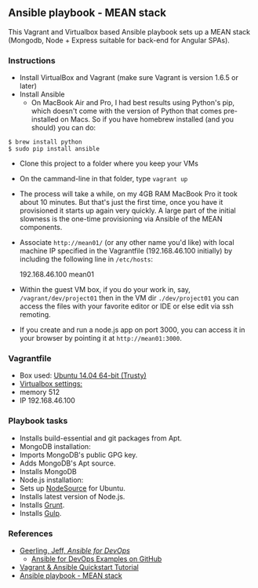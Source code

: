 ## Ansible playbook - MEAN stack

This Vagrant and Virtualbox based Ansible playbook sets up a MEAN stack (Mongodb, Node + Express suitable for back-end for Angular SPAs).

### Instructions

* Install VirtualBox and Vagrant (make sure Vagrant is version 1.6.5 or later)
* Install Ansible
  * On MacBook Air and Pro, I had best results using Python's pip, which doesn't come with the version of Python that comes pre-installed on Macs. So if you have homebrew installed (and you should) you can do:

````
$ brew install python 
$ sudo pip install ansible
````

* Clone this project to a folder where you keep your VMs
* On the cammand-line in that folder, type `vagrant up`
* The process will take a while, on my 4GB RAM MacBook Pro it took about 10 minutes. But that's just the first time, once you have it provisioned it starts up again very quickly. A large part of the initial slowness is the one-time provisioning via Ansible of the MEAN components.
* Associate `http://mean01/` (or any other name you'd like) with local machine IP specified in the Vagrantfile (192.168.46.100 initially) by including the following line in `/etc/hosts`:

    192.168.46.100  mean01

* Within the guest VM box, if you do your work in, say, `/vagrant/dev/project01` then in the VM dir `./dev/project01` you can access the files with your favorite editor or IDE or else edit via ssh remoting.  
* If you create and run a node.js app on port 3000, you can access it in your browser by pointing it at `http://mean01:3000`.

### Vagrantfile

* Box used: [Ubuntu 14.04 64-bit (Trusty)](https://vagrantcloud.com/ubuntu/boxes/trusty64)
* [Virtualbox settings:](https://www.virtualbox.org/manual/ch08.html#vboxmanage-modifyvm)
 * memory 512
 * IP 192.168.46.100

### Playbook tasks

* Installs build-essential and git packages from Apt.
* MongoDB installation:
 * Imports MongoDB's public GPG key.
 * Adds MongoDB's Apt source.
 * Installs MongoDB
* Node.js installation:
 * Sets up [NodeSource](https://github.com/nodesource/distributions) for Ubuntu.
 * Installs latest version of Node.js.
 * Installs [Grunt](http://gruntjs.com/).
 * Installs [Gulp](http://gulpjs.com/).

### References

* [Geerling, Jeff, *Ansible for DevOps*](https://leanpub.com/ansible-for-devops)
  * [Ansible for DevOps Examples on GitHub](https://github.com/geerlingguy/ansible-for-devops)
* [Vagrant & Ansible Quickstart Tutorial](http://adamcod.es/2014/09/23/vagrant-ansible-quickstart-tutorial.html)
* [Ansible playbook - MEAN stack](https://github.com/dennmart/vagrant-ansible-playbooks/tree/master/mean)
